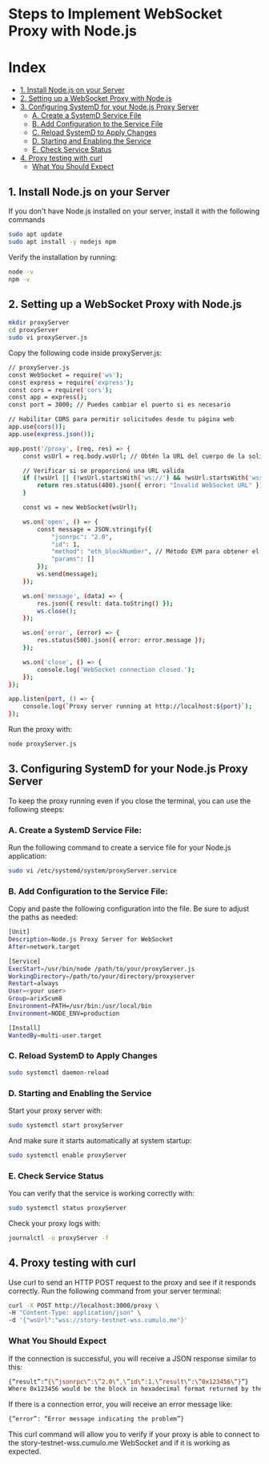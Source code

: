 # Steps to Implement WebSocket Proxy with Node.js

# Index

  - [1. Install Node.js on your Server](#1-install-nodejs-on-your-server)
  - [2. Setting up a WebSocket Proxy with Node.js](#2-setting-up-a-websocket-proxy-with-nodejs)
  - [3. Configuring SystemD for your Node.js Proxy Server](#3-configuring-systemd-for-your-nodejs-proxy-server)
    - [A. Create a SystemD Service File](#a-create-a-systemd-service-file)
    - [B. Add Configuration to the Service File](#b-add-configuration-to-the-service-file)
    - [C. Reload SystemD to Apply Changes](#c-reload-systemd-to-apply-changes)
    - [D. Starting and Enabling the Service](#d-starting-and-enabling-the-service)
    - [E. Check Service Status](#e-check-service-status)
 - [4. Proxy testing with curl](#4-proxy-testing-with-curl)
    - [What You Should Expect](#what-you-should-expect)


## 1. Install Node.js on your Server  

If you don't have Node.js installed on your server, install it with the following commands
```bash
sudo apt update  
sudo apt install -y nodejs npm
```

Verify the installation by running:
```bash
node -v
npm -v
```

## 2. Setting up a WebSocket Proxy with Node.js
```bash
mkdir proxyServer
cd proxyServer
sudo vi proxyServer.js
```

Copy the following code inside proxyServer.js:  
```bash
// proxyServer.js
const WebSocket = require('ws');
const express = require('express');
const cors = require('cors');
const app = express();
const port = 3000; // Puedes cambiar el puerto si es necesario

// Habilitar CORS para permitir solicitudes desde tu página web
app.use(cors());
app.use(express.json());

app.post('/proxy', (req, res) => {
    const wsUrl = req.body.wsUrl; // Obtén la URL del cuerpo de la solicitud

    // Verificar si se proporcionó una URL válida
    if (!wsUrl || (!wsUrl.startsWith('ws://') && !wsUrl.startsWith('wss://'))) {
        return res.status(400).json({ error: "Invalid WebSocket URL" });
    }

    const ws = new WebSocket(wsUrl);

    ws.on('open', () => {
        const message = JSON.stringify({
            "jsonrpc": "2.0",
            "id": 1,
            "method": "eth_blockNumber", // Método EVM para obtener el número de bloque
            "params": []
        });
        ws.send(message);
    });

    ws.on('message', (data) => {
        res.json({ result: data.toString() });
        ws.close();
    });

    ws.on('error', (error) => {
        res.status(500).json({ error: error.message });
    });

    ws.on('close', () => {
        console.log('WebSocket connection closed.');
    });
});

app.listen(port, () => {
    console.log(`Proxy server running at http://localhost:${port}`);
});
```

Run the proxy with:  
```bash
node proxyServer.js
```

## 3. Configuring SystemD for your Node.js Proxy Server  

To keep the proxy running even if you close the terminal, you can use the following steeps:

### A. Create a SystemD Service File:  
Run the following command to create a service file for your Node.js application:  
```bash
sudo vi /etc/systemd/system/proxyServer.service
```

### B. Add Configuration to the Service File:  
Copy and paste the following configuration into the file. Be sure to adjust the paths as needed:  
```bash
[Unit]
Description=Node.js Proxy Server for WebSocket
After=network.target

[Service]
ExecStart=/usr/bin/node /path/to/your/proxyServer.js
WorkingDirectory=/path/to/your/directory/proxyserver
Restart=always
User=<your user>
Group=arixScum8
Environment=PATH=/usr/bin:/usr/local/bin
Environment=NODE_ENV=production

[Install]
WantedBy=multi-user.target

```

### C. Reload SystemD to Apply Changes  
```bash
sudo systemctl daemon-reload
```

### D. Starting and Enabling the Service
Start your proxy server with:  
```bash
sudo systemctl start proxyServer
```
And make sure it starts automatically at system startup:  
```bash
sudo systemctl enable proxyServer
```

### E. Check Service Status  
You can verify that the service is working correctly with:  
```bash
sudo systemctl status proxyServer
```
Check your proxy logs with:  
```bash
journalctl -u proxyServer -f
```

## 4. Proxy testing with curl  
Use curl to send an HTTP POST request to the proxy and see if it responds correctly. Run the following command from your server terminal:  
```bash
curl -X POST http://localhost:3000/proxy \
-H "Content-Type: application/json" \
-d '{"wsUrl":"wss://story-testnet-wss.cumulo.me"}'
```

### What You Should Expect  
If the connection is successful, you will receive a JSON response similar to this:
```bash
{“result”:“{\”jsonrpc\“:\”2.0\“,\”id\“:1,\”result\“:\”0x123456\“}”}
Where 0x123456 would be the block in hexadecimal format returned by the WebSocket.
```  
If there is a connection error, you will receive an error message like:  
```bash
{“error”: “Error message indicating the problem”}
```  
This curl command will allow you to verify if your proxy is able to connect to the story-testnet-wss.cumulo.me WebSocket and if it is working as expected.



